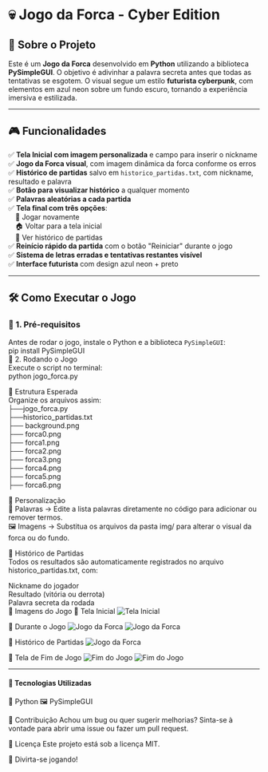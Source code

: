 # 💀 Jogo da Forca - Cyber Edition

## 📌 Sobre o Projeto

Este é um **Jogo da Forca** desenvolvido em **Python** utilizando a biblioteca **PySimpleGUI**. O objetivo é adivinhar a palavra secreta antes que todas as tentativas se esgotem. O visual segue um estilo **futurista cyberpunk**, com elementos em azul neon sobre um fundo escuro, tornando a experiência imersiva e estilizada.

---

## 🎮 Funcionalidades

✅ **Tela Inicial com imagem personalizada** e campo para inserir o nickname  
✅ **Jogo da Forca visual**, com imagem dinâmica da forca conforme os erros  
✅ **Histórico de partidas** salvo em `historico_partidas.txt`, com nickname, resultado e palavra  
✅ **Botão para visualizar histórico** a qualquer momento  
✅ **Palavras aleatórias a cada partida**  
✅ **Tela final com três opções**:  
 🔁 Jogar novamente  
 🏠 Voltar para a tela inicial  
 📜 Ver histórico de partidas  
✅ **Reinício rápido da partida** com o botão "Reiniciar" durante o jogo  
✅ **Sistema de letras erradas e tentativas restantes visível**  
✅ **Interface futurista** com design azul neon + preto

---

## 🛠️ Como Executar o Jogo

### 📌 1. Pré-requisitos

Antes de rodar o jogo, instale o Python e a biblioteca `PySimpleGUI`:
</br>
pip install PySimpleGUI</br>
📌 2. Rodando o Jogo</br>
Execute o script no terminal:</br>
python jogo_forca.py </br>

📂 Estrutura Esperada </br>
Organize os arquivos assim:</br>
├──jogo_forca.py</br>
├──historico_partidas.txt</br>
├── background.png         </br>
├── forca0.png </br>
├── forca1.png </br>
├── forca2.png </br>
├── forca3.png </br>
├── forca4.png </br>
├── forca5.png </br>
├── forca6.png </br>

🎨 Personalização</br>
🎯 Palavras → Edite a lista palavras diretamente no código para adicionar ou remover termos.</br>
🖼️ Imagens → Substitua os arquivos da pasta img/ para alterar o visual da forca ou do fundo.</br>

📜 Histórico de Partidas</br>
Todos os resultados são automaticamente registrados no arquivo historico_partidas.txt, com:</br>

Nickname do jogador
</br>
Resultado (vitória ou derrota)
</br>
Palavra secreta da rodada
</br>
📸 Imagens do Jogo
🔹 Tela Inicial
<img src="https://drive.google.com/file/d/1aPjwWBiClIVGvNc5c7RMcwR02MTaEzX9/view?usp=drive_link" alt="Tela Inicial">

🔹 Durante o Jogo
<img src="https://drive.google.com/file/d/1UzaKqyCk3GovSas6rDN-HJQfFwQwha1n/view?usp=drive_link" alt="Jogo da Forca">
<img src="https://drive.google.com/file/d/16yKGTZyFygU_MAc8IBk3Ui0GcxVKdDX8/view?usp=drive_link" alt="Jogo da Forca">

🔹 Histórico de Partidas
<img src="https://drive.google.com/file/d/1XCLUDYJ2AiBaH6tgjs88NwD3v4rIfoz5/view?usp=drive_link" alt="Jogo da Forca">

🔹 Tela de Fim de Jogo
<img src="https://drive.google.com/file/d/1GgXwZROaXvx3JZmlZD-B9xXB2oAL729D/view?usp=drive_link" alt="Fim do Jogo">
<img src="https://drive.google.com/file/d/1xiVpTi2dMtdHvCloTtf-Nw84tfu6GJ_m/view?usp=drive_link" alt="Fim do Jogo">

---

#### 🔧 Tecnologias Utilizadas
🐍 Python
🖼️ PySimpleGUI

🤝 Contribuição
Achou um bug ou quer sugerir melhorias? Sinta-se à vontade para abrir uma issue ou fazer um pull request.

📜 Licença
Este projeto está sob a licença MIT.

🚀 Divirta-se jogando!